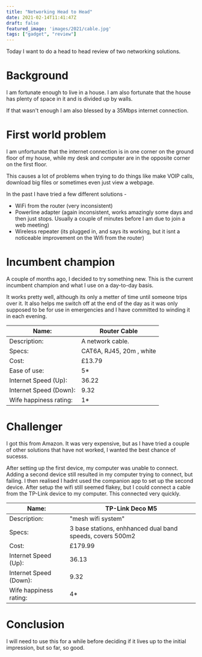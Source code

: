 ```yaml
---
title: "Networking Head to Head"
date: 2021-02-14T11:41:47Z
draft: false
featured_image: 'images/2021/cable.jpg'
tags: ["gadget", "review"]
---
```


Today I want to do a head to head review of two networking solutions.

# Background
I am fortunate enough to live in a house. I am also fortunate that the house has plenty of space in it and is divided up by walls.

If that wasn't enough I am also blessed by a 35Mbps internet connection.

# First world problem
I am unfortunate that the internet connection is in one corner on the ground floor of my house, while my desk and computer are in the opposite corner on the first floor.

This causes a lot of problems when trying to do things like make VOIP calls, download big files or sometimes even just view a webpage.

In the past I have tried a few different solutions -
- WiFi from the router (very inconsistent)
- Powerline adapter (again inconsistent, works amazingly some days and then just stops. Usually a couple of minutes before I am due to join a web meeting)
- Wireless repeater (its plugged in, and says its working, but it isnt a noticeable improvement on the Wifi from the router)

# Incumbent champion
A couple of months ago, I decided to try something new. This is the current incumbent champion and what I use on a day-to-day basis.

It works pretty well, although its only a metter of time until someone trips over it. It also helps me switch off at the end of the day as it was only supposed to be for use in emergencies and I have committed to winding it in each evening.

| Name: | Router Cable |
---|---|
| Description: | A network cable. |
| Specs: |CAT6A, RJ45, 20m , white |
| Cost: | £13.79 |
| Ease of use: | 5* |
| Internet Speed (Up): | 36.22 |
| Internet Speed (Down): | 9.32 |
| Wife happiness rating: | 1* |

# Challenger

I got this from Amazon. It was very expensive, but as I have tried a couple of other solutions that have not worked, I wanted the best chance of sucesss.

After setting up the first device, my computer was unable to connect.
Adding a second device still resulted in my computer trying to connect, but failing. I then realised I hadnt used the companion app to set up the second device.
After setup the wifi still seemed flakey, but I could connect a cable from the TP-Link device to my computer. This connected very quickly.


| Name: | TP-Link Deco M5 |
---|---|
| Description: | "mesh wifi system" |
| Specs: |3 base stations, enhhanced dual band speeds, covers 500m2 |
| Cost: | £179.99 |
| Internet Speed (Up): | 36.13 |
| Internet Speed (Down): | 9.32 |
| Wife happiness rating: | 4* |

# Conclusion

I will need to use this for a while before deciding if it lives up to the initial impression, but so far, so good.